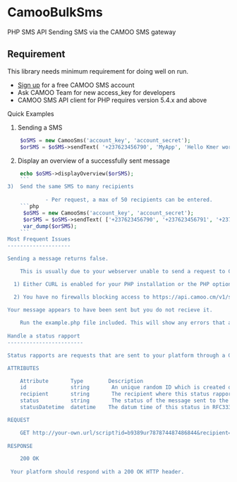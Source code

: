 # CamooBulkSms
PHP SMS API Sending SMS via the CAMOO SMS gateway

Requirement
-----------

This library needs minimum requirement for doing well on run.

   - [Sign up](https://www.camoo.cm/join) for a free CAMOO SMS account
   - Ask CAMOO Team for new access_key for developers
   - CAMOO SMS API client for PHP requires version 5.4.x and above

Quick Examples

1) Sending a SMS
```php
    $oSMS = new CamooSms('account_key', 'account_secret');
    $orSMS = $oSMS->sendText( '+237623456790', 'MyApp', 'Hello Kmer world!' );
  ```
2) Display an overview of a successfully sent message
```php
    echo $oSMS->displayOverview($orSMS);
    ```
3)  Send the same SMS to many recipients
            
            - Per request, a max of 50 recipients can be entered.
    ```php
     $oSMS = new CamooSms('account_key', 'account_secret');
     $orSMS = $oSMS->sendText( ['+237623456790', '+237623456791', '+237623456792'], 'MyApp', 'Hello Kmer world!' );
     var_dump($orSMS);
    ```
Most Frequent Issues
--------------------

Sending a message returns false.

    This is usually due to your webserver unable to send a request to CAMOO. Make sure the following are met:

  1) Either CURL is enabled for your PHP installation or the PHP option 'allow_url_fopen' is set to 1 (default).

  2) You have no firewalls blocking access to https://api.camoo.cm/v1/sms.json on port 443.
   
Your message appears to have been sent but you do not recieve it.

    Run the example.php file included. This will show any errors that are returned from CAMOO.
    
Handle a status rapport
------------------------

Status rapports are requests that are sent to your platform through a GET request. The requests holds information about the status of a message that you have sent through our API. status rapports are only provided for messages that have configured their status rapport url.

ATTRIBUTES

    Attribute	    Type	    Description
    id	            string	     An unique random ID which is created on the CAMOO platform and is returned upon creation of the object.
    recipient	    string	     The recipient where this status rapport applies to.
    status	        string	     The status of the message sent to the recipient. Possible values: scheduled, sent, buffered, delivered, expired, anddelivery_failed
    statusDatetime	datetime    The datum time of this status in RFC3339 format date('Y-m-d H:i:s')

REQUEST

    GET http://your-own.url/script?id=b9389ur787874487486844&recipient=237612345678&status=delivered&statusDatetime=2016-11-05 13:35:35
    
RESPONSE

    200 OK
 
 Your platform should respond with a 200 OK HTTP header.
